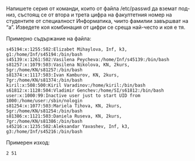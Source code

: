 Напишете серия от команди, които от файла /etc/passwd да вземат под-низ, състоящ се
от втора и трета цифра на факултетния номер на студентите от специалност Информатика, чиито
фамилии завършват на “а”. Изведете коя комбинация от цифри се среща най-често и коя е тя.

Примерно съдържание на файла:
```
s45194:x:1255:502:Elizabet Mihaylova, Inf, k3, g1:/home/Inf/s45194:/bin/bash
s45139:x:1261:502:Vasilena Peycheva:/home/Inf/s45139:/bin/bash
s81257:x:1079:503:Vasilena Nikolova, KN, 2kurs, 5gr:/home/KN/s81257:/bin/bash
s81374:x:1117:503:Ivan Kamburov, KN, 2kurs, 7gr:/home/KN/s81374:/bin/bash
kiril:x:508:500:Kiril Varadinov:/home/kiril:/bin/bash
s61812:x:1128:504:Vladimir Genchev:/home/SI/s61812:/bin/bash
user:x:1000:99:Inactive user just to start UID from 1000:/home/user:/sbin/nologin
s81254:x:1077:503:Mariela Tihova, KN, 2kurs, 5gr:/home/KN/s81254:/bin/bash
s81386:x:1121:503:Daniela Ruseva, KN, 2kurs, 7gr:/home/KN/s81386:/bin/bash
s45216:x:1235:502:Aleksandar Yavashev, Inf, k3, g3:/home/Inf/s45216:/bin/bash
```

Примерен изход:
```
2 51
```
